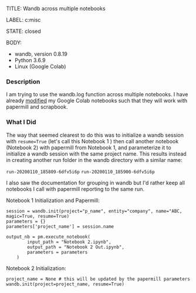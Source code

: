 TITLE:
Wandb across multiple notebooks

LABEL:
c:misc

STATE:
closed

BODY:
* wandb, version 0.8.19
* Python 3.6.9
* Linux (Google Colab)

### Description

I am trying to use the wandb.log function across multiple notebooks. I have already [modified](https://medium.com/@ryanwalden/how-to-use-papermill-in-google-colab-9f83df1dcb70) my Google Colab notebooks such that they will work with papermill and scrapbook. 

### What I Did
The way that seemed clearest to do this was to initialize a wandb session with `resume=True` (let's call this Notebook 1 ) then call another notebook (Notebook 2) with papermill from Notebook 1, and parameterize it to initialize a wandb session with the same project name. This results instead in creating another run folder in the wandb directory with a similar name:

`run-20200110_185809-6dfv5i6p`
`run-20200110_185900-6dfv5i6p`
 
I also saw the documentation for grouping in wandb but I'd rather keep all notebooks I call with papermill reporting to the same run.

Notebook 1 Initialization and Papermill:
```
session = wandb.init(project="p_name", entity="company", name="ABC, magic=True, resume=True)
parameters = {}
parameters['project_name'] = session.name

output_nb = pm.execute_notebook(
        input_path = "Notebook 2.ipynb",
        output_path = "Notebook 2 Out.ipynb", 
        parameters = parameters
    )
```

Notebook 2 Initialization:
```
project_name = None # this will be updated by the papermill parameters
wandb.init(project=project_name, resume=True)
```


